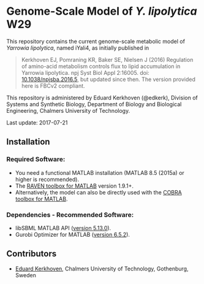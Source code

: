 # Genome-Scale Model of _Y. lipolytica_ W29

This repository contains the current genome-scale metabolic model of _Yarrowia lipolytica_, named iYali4, as initially published in
>Kerkhoven EJ, Pomraning KR, Baker SE, Nielsen J (2016) Regulation of amino-acid metabolism controls flux to lipid accumulation in Yarrowia lipolytica. npj Syst Biol Appl 2:16005. doi: [10.1038/npjsba.2016.5](http://www.nature.com/articles/npjsba20165), but updated since then. The version provided here is FBCv2 compliant.


This repository is administered by Eduard Kerkhoven (@edkerk), Division of Systems and Synthetic Biology, Department of Biology and Biological Engineering, Chalmers University of Technology.

Last update: 2017-07-21

## Installation

### Required Software:
* You need a functional MATLAB installation (MATLAB 8.5 (2015a) or higher is recommended).
* The [RAVEN toolbox for MATLAB](https://github.com/SysBioChalmers/RAVEN) version 1.9.1+.
* Alternatively, the model can also be directly used with the [COBRA toolbox for MATLAB](https://github.com/opencobra/cobratoolbox).

### Dependencies - Recommended Software:
* libSBML MATLAB API ([version 5.13.0](https://sourceforge.net/projects/sbml/files/libsbml/5.13.0/stable/MATLAB%20interface/)).
* Gurobi Optimizer for MATLAB ([version 6.5.2](http://www.gurobi.com/registration/download-reg)). 

## Contributors
* [Eduard Kerkhoven](https://www.chalmers.se/en/staff/Pages/eduardk.aspx), Chalmers University of Technology, Gothenburg, Sweden